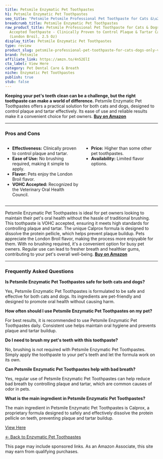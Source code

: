 ```yaml
---
title: Petsmile Enzymatic Pet Toothpastes
h1: Petsmile Enzymatic Pet Toothpastes
seo_title: "Petsmile Petsmile Professional Pet Toothpaste for Cats &\u2026"
breadcrumb_title: Petsmile Enzymatic Pet Toothpastes
raw_product_title: Petsmile Professional Pet Toothpaste for Cats & Dogs - Only VOHC
  Accepted Toothpaste - Clinically Proven to Control Plaque & Tartar Calprox Formula
  (London Broil, 2.5 Oz)
display_title: Petsmile Enzymatic Pet Toothpastes
type: review
product_slug: petsmile-professional-pet-toothpaste-for-cats-dogs-only-vohc-accepted-t-29477fd2
brand: Petsmile
affiliate_link: https://amzn.to/4n52ElI
cta_label: View Here
category: Pet Dental Care & Breath
niche: Enzymatic Pet Toothpastes
publish: true
stub: false
---
```


<div id="intro" class="full-width">
  <p><strong>Keeping your pet's teeth clean can be a challenge, but the right toothpaste can make a world of difference.</strong> Petsmile Enzymatic Pet Toothpastes offers a practical solution for both cats and dogs, designed to control plaque and tartar effectively. Its ease of use and reliable results make it a convenient choice for pet owners. <a href="https://amzn.to/4n52ElI" rel="nofollow sponsored noopener" target="_blank"><strong>Buy on Amazon</strong></a></p>
</div>

<hr />
<h3 id="pros-cons">Pros and Cons</h3>
<div class="pc-grid" style="display:grid;grid-template-columns:1fr 1fr;gap:16px;">
  <ul>
    <li><strong>Effectiveness:</strong> Clinically proven to control plaque and tartar.</li>
    <li><strong>Ease of Use:</strong> No brushing required, making it simple to apply.</li>
    <li><strong>Flavor:</strong> Pets enjoy the London Broil flavor.</li>
    <li><strong>VOHC Accepted:</strong> Recognized by the Veterinary Oral Health Council.</li>
  </ul>
  <ul>
    <li><strong>Price:</strong> Higher than some other pet toothpastes.</li>
    <li><strong>Availability:</strong> Limited flavor options.</li>
  </ul>
</div>
<hr />

<div class="full-width">
  <p>Petsmile Enzymatic Pet Toothpastes is ideal for pet owners looking to maintain their pet's oral health without the hassle of traditional brushing. This toothpaste is VOHC accepted, ensuring it meets high standards for controlling plaque and tartar. The unique Calprox formula is designed to dissolve the protein pellicle, which helps prevent plaque buildup. Pets appreciate the London Broil flavor, making the process more enjoyable for them. With no brushing required, it's a convenient option for busy pet owners. Regular use can lead to fresher breath and healthier gums, contributing to your pet's overall well-being. <a href="https://amzn.to/4n52ElI" rel="nofollow sponsored noopener" target="_blank"><strong>Buy on Amazon</strong></a></p>
</div>

<hr />
<h3 id="faqs">Frequently Asked Questions</h3>

<p><strong>Is Petsmile Enzymatic Pet Toothpastes safe for both cats and dogs?</strong></p>
<p>Yes, Petsmile Enzymatic Pet Toothpastes is formulated to be safe and effective for both cats and dogs. Its ingredients are pet-friendly and designed to promote oral health without causing harm.</p>

<p><strong>How often should I use Petsmile Enzymatic Pet Toothpastes on my pet?</strong></p>
<p>For best results, it is recommended to use Petsmile Enzymatic Pet Toothpastes daily. Consistent use helps maintain oral hygiene and prevents plaque and tartar buildup.</p>

<p><strong>Do I need to brush my pet's teeth with this toothpaste?</strong></p>
<p>No, brushing is not required with Petsmile Enzymatic Pet Toothpastes. Simply apply the toothpaste to your pet's teeth and let the formula work on its own.</p>

<p><strong>Can Petsmile Enzymatic Pet Toothpastes help with bad breath?</strong></p>
<p>Yes, regular use of Petsmile Enzymatic Pet Toothpastes can help reduce bad breath by controlling plaque and tartar, which are common causes of odor in pets.</p>

<p><strong>What is the main ingredient in Petsmile Enzymatic Pet Toothpastes?</strong></p>
<p>The main ingredient in Petsmile Enzymatic Pet Toothpastes is Calprox, a proprietary formula designed to safely and effectively dissolve the protein pellicle on teeth, preventing plaque and tartar buildup.</p>
<p><a class="btn" href="https://amzn.to/4n52ElI" target="_blank" rel="nofollow sponsored noopener">View Here</a></p>
<p><a href="/roundups/pet-dental-care-breath/enzymatic-pet-toothpastes/">← Back to Enzymatic Pet Toothpastes</a></p>
<aside class="disclosure">This page may include sponsored links. As an Amazon Associate, this site may earn from qualifying purchases.</aside>
